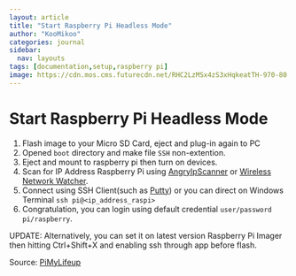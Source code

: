 ```yaml
---
layout: article
title: "Start Raspberry Pi Headless Mode"
author: "KooMikoo"
categories: journal
sidebar:
  nav: layouts
tags: [documentation,setup,raspberry pi]
image: https://cdn.mos.cms.futurecdn.net/RHC2LzMSx4zS3xHqkeatTH-970-80.png
---
```

# Start Raspberry Pi Headless Mode
1. Flash image to your Micro SD Card, eject and plug-in again to PC
2. Opened `boot` directory and make file `SSH` non-extention.
3. Eject and mount to raspberry pi then turn on devices.
4. Scan for IP Address Raspberry Pi using [AngryIpScanner](https://angryip.org/download/#windows) or [Wireless Network Watcher](https://www.nirsoft.net/utils/wireless_network_watcher.html).
5. Connect using SSH Client(such as [Putty](https://www.putty.org/)) or you can direct on Windows Terminal ```ssh pi@<ip_address_raspi>```
6. Congratulation, you can login using default credential `user/password` `pi/raspberry`.

UPDATE:
Alternatively, you can set it on latest version Raspberry Pi Imager then hitting Ctrl+Shift+X and enabling ssh through app before flash.

Source: [PiMyLifeup](https://pimylifeup.com/raspberry-pi-enable-ssh-boot/)

